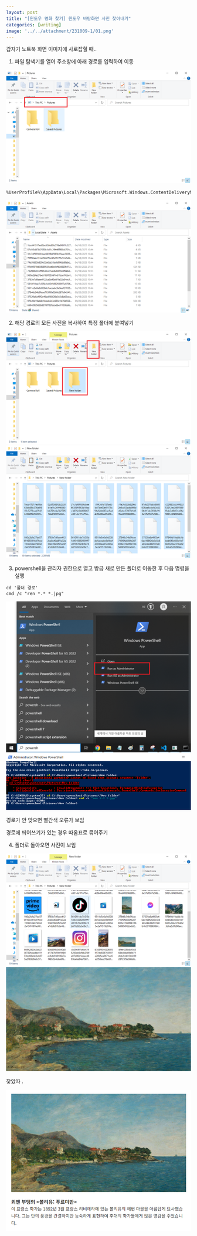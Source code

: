 ```yaml
---
layout: post
title: "[윈도우 명화 찾기] 윈도우 바탕화면 사진 찾아내기"
categories: [writing]
image: '../../attachment/231009-1/01.png'
---
```


갑자기 노트북 화면 이미지에 사로잡힐 때..

1. 파일 탐색기를 열어 주소창에 아래 경로를 입력하여 이동

  <img src='../attachment/231009-1/01.png'>

  ```
  %UserProfile%\AppData\Local\Packages\Microsoft.Windows.ContentDeliveryManager_cw5n1h2txyewy\LocalState\Assets
  ```

  <img src='../attachment/231009-1/02.PNG'>

2. 해당 경로의 모든 사진을 복사하여 특정 폴더에 붙여넣기

  <img src='../attachment/231009-1/03.png'>

  <img src='../attachment/231009-1/04.PNG'>

3. powershell을 관리자 권한으로 열고 방금 새로 만든 폴더로 이동한 후 다음 명령을 실행

  ```
  cd '폴더 경로'
  cmd /c "ren *.* *.jpg"
  ```

  <img src='../attachment/231009-1/05.png'>

  <img src='../attachment/231009-1/06.PNG'>

  경로가 안 맞으면 빨간색 오류가 보임
  
  경로에 띄어쓰기가 있는 경우 따옴표로 묶어주기

4. 폴더로 돌아오면 사진이 보임

  <img src='../attachment/231009-1/07.PNG'>

  <img src='../attachment/231009-1/dfee429bddf5c868ec8da69e9c71dbb2cd813bfe9928723f5e386d880db19177.jpg'>

  찾았따 .

  <img src='../attachment/231009-1/윈도우명화.PNG'>